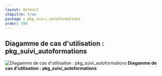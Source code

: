 ```yaml
---
layout: default
chapitre: true
package : pkg_suivi_autoformations
order: 390
---
```


## Diagamme de cas d'utilisation : pkg_suivi_autoformations

![Diagamme de cas d'utilisation : pkg_suivi_autoformations](/prototype/diagrammes/pkg_suivi_autoformations/uses_cases_pkg_technologies.svg)
**Diagamme de cas d'utilisation : pkg_suivi_autoformations**